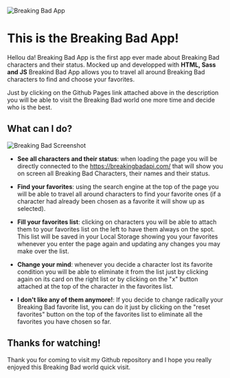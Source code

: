 ![Breaking Bad App](/public/assets/images/header_banner.jpg)

# This is the Breaking Bad App!

Hellou da! Breaking Bad App is the first app ever made about Breaking Bad characters and their status. Mocked up and developped with **HTML, Sass and JS** Breakind Bad App allows you to travel all around Breaking Bad characters to find and choose your favorites.

Just by clicking on the Github Pages link attached above in the description you will be able to visit the Breaking Bad world one more time and decide who is the best.

## What can I do?

![Breaking Bad Screenshot](/public/assets/images/Breaking_bad_app_screenshot.jpg)

- **See all characters and their status**: when loading the page you will be directly connected to the https://breakingbadapi.com/ that will show you on screen all Breaking Bad Characters, their names and their status.

* **Find your favorites**: using the search engine at the top of the page you will be able to travel all around characters to find your favorite ones (if a character had already been chosen as a favorite it will show up as selected).

* **Fill your favorites list**: clicking on characters you will be able to attach them to your favorites list on the left to have them always on the spot. This list will be saved in your Local Storage showing you your favorites whenever you enter the page again and updating any changes you may make over the list.

* **Change your mind**: whenever you decide a character lost its favorite condition you will be able to eliminate it from the list just by clicking again on its card on the right list or by clicking on the "x" button attached at the top of the character in the favorites list.

* **I don't like any of them anymore!**: If you decide to change radically your Breaking Bad favorite list, you can do it just by clicking on the "reset favorites" button on the top of the favorites list to eliminate all the favorites you have chosen so far.

## Thanks for watching!

Thank you for coming to visit my Github repository and I hope you really enjoyed this Breaking Bad world quick visit.
